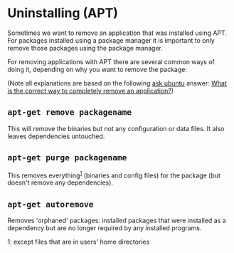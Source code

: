 Uninstalling (APT)
==================

Sometimes we want to remove an application that was installed using APT. For packages installed using a package manager it is important to
only remove those packages using the package manager.

For removing applications with APT there are several common ways of doing it, depending on why you want to remove the package:

(Note all explanations are based on the following [ask ubuntu][link01] answer: [What is the correct way to completely remove an application?][link02])

`apt-get remove packagename`
----------------------------
This will remove the binaries but not any configuration or data files. It also leaves dependencies untouched.

`apt-get purge packagename`
---------------------------
This removes everything<sup>[1](#footnote01)</sup> (binaries and config files) for the package (but doesn't remove any dependencies).

`apt-get autoremove`
--------------------
Removes 'orphaned' packages: installed packages that were installed as a dependency but are no longer required by any installed programs.



<a name="footnote01">1</a>: except files that are in users' home directories

[link01]: https://askubuntu.com
[link02]: https://askubuntu.com/questions/187888/what-is-the-correct-way-to-completely-remove-an-application
